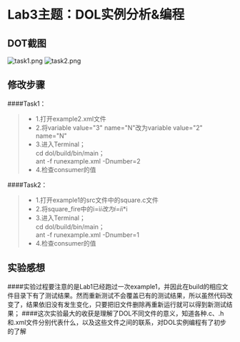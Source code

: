 # **Lab3主题：DOL实例分析&编程**

## **DOT截图**
![task1.png](https://github.com/TanTanJH/ES2016_14353278/blob/master/task1.png)
![task2.png](https://github.com/TanTanJH/ES2016_14353278/blob/master/task2.png)

## **修改步骤**
####Task1：
> * 1.打开example2.xml文件
> * 2.将variable value="3" name="N"改为variable value="2" name="N"
> * 3.进入Terminal；<br>cd dol/build/bin/main；<br>ant -f runexample.xml -Dnumber=2
> * 4.检查consumer的值

####Task2：
> * 1.打开example1的src文件中的square.c文件
> * 2.将square_fire中的i=i*i改为i=i*i*i
> * 3.进入Terminal；<br>cd dol/build/bin/main；<br>ant -f runexample.xml -Dnumber=1
> * 4.检查consumer的值

## **实验感想**
####实验过程要注意的是Lab1已经跑过一次example1，并因此在build的相应文件目录下有了测试结果。然而重新测试不会覆盖已有的测试结果，所以虽然代码改变了，结果依旧没有发生变化，只要把旧文件删除再重新运行就可以得到新测试结果；
####这次实验最大的收获是理解了DOL不同文件的意义，知道各种.c、.h和.xml文件分别代表什么，以及这些文件之间的联系，对DOL实例编程有了初步的了解